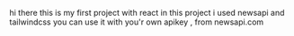 hi there
this is my first project with react 
in this project i used newsapi and tailwindcss 
you can use it with you'r own apikey , from newsapi.com
